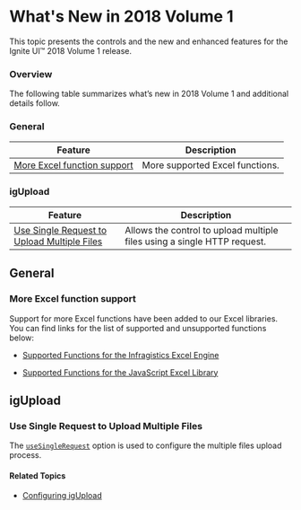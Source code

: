 ﻿<!--
|metadata|
{
    "fileName": "whats-new-in-2018-volume1",
    "controlName": [],
    "tags": []
}
|metadata|
-->

# What's New in 2018 Volume 1

This topic presents the controls and the new and enhanced features for the Ignite UI™ 2018 Volume 1 release.


### Overview

The following table summarizes what’s new in 2018 Volume 1 and additional details follow.

### General

Feature | Description
---|---
[More Excel function support](#excelFunctions)| More supported Excel functions.

### igUpload

Feature | Description
---|---
[Use Single Request to Upload Multiple Files](#useSingleRequest)| Allows the control to upload multiple files using a single HTTP request.

## General

### <a id="excelFunctions"></a> More Excel function support
Support for more Excel functions have been added to our Excel libraries.  You can find links for the list of supported and unsupported functions below:

- [Supported Functions for the Infragistics Excel Engine](ExcelEngine-List-of-Supported-Built-in-Functions)

- [Supported Functions for the JavaScript Excel Library](JavaScript-Excel-Library-List-of-Supported-Built-in-Functions.html)

## igUpload

### <a id="useSingleRequest"></a> Use Single Request to Upload Multiple Files

The [`useSingleRequest`](%%jQueryApiUrl%%/ui.igupload#options:useSingleRequest) option is used to configure the multiple files upload process.

#### Related Topics
-   [Configuring igUpload](igupload-configuring-igupload.html)

